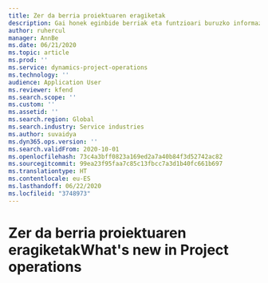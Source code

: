 ```yaml
---
title: Zer da berria proiektuaren eragiketak
description: Gai honek eginbide berriak eta funtzioari buruzko informazioa eskaintzen du Microsoft Dynamics 365 Proiektuaren eragiketak.
author: ruhercul
manager: AnnBe
ms.date: 06/21/2020
ms.topic: article
ms.prod: ''
ms.service: dynamics-project-operations
ms.technology: ''
audience: Application User
ms.reviewer: kfend
ms.search.scope: ''
ms.custom: ''
ms.assetid: ''
ms.search.region: Global
ms.search.industry: Service industries
ms.author: suvaidya
ms.dyn365.ops.version: ''
ms.search.validFrom: 2020-10-01
ms.openlocfilehash: 73c4a3bff0823a169ed2a7a40b84f3d52742ac82
ms.sourcegitcommit: 99ea23f95faa7c85c13fbcc7a3d1b40fc661b697
ms.translationtype: HT
ms.contentlocale: eu-ES
ms.lasthandoff: 06/22/2020
ms.locfileid: "3748973"
---
```

# <a name="whats-new-in-project-operations"></a><span data-ttu-id="3d251-103">Zer da berria proiektuaren eragiketak</span><span class="sxs-lookup"><span data-stu-id="3d251-103">What's new in Project operations</span></span>

